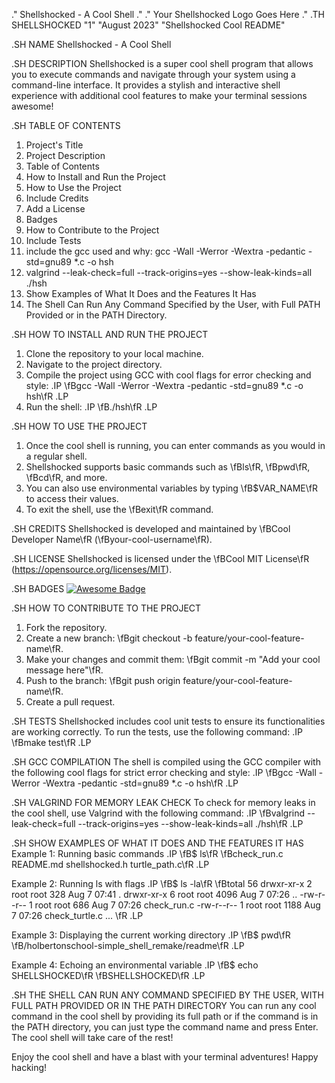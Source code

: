 .\" Shellshocked - A Cool Shell
.\"
.\" Your Shellshocked Logo Goes Here
.\"
.TH SHELLSHOCKED "1" "August 2023" "Shellshocked Cool README"

.SH NAME
Shellshocked \- A Cool Shell

.SH DESCRIPTION
Shellshocked is a super cool shell program that allows you to execute commands and navigate through your system using a command-line interface. It provides a stylish and interactive shell experience with additional cool features to make your terminal sessions awesome!

.SH TABLE OF CONTENTS
1. Project's Title
2. Project Description
3. Table of Contents
4. How to Install and Run the Project
5. How to Use the Project
6. Include Credits
7. Add a License
8. Badges
9. How to Contribute to the Project
10. Include Tests
11. include the gcc used and why: gcc -Wall -Werror -Wextra -pedantic -std=gnu89 *.c -o hsh
12. valgrind --leak-check=full --track-origins=yes --show-leak-kinds=all ./hsh
13. Show Examples of What It Does and the Features It Has
14. The Shell Can Run Any Command Specified by the User, with Full PATH Provided or in the PATH Directory.

.SH HOW TO INSTALL AND RUN THE PROJECT
1. Clone the repository to your local machine.
2. Navigate to the project directory.
3. Compile the project using GCC with cool flags for error checking and style:
   .IP
   \fBgcc -Wall -Werror -Wextra -pedantic -std=gnu89 *.c -o hsh\fR
   .LP
4. Run the shell:
   .IP
   \fB./hsh\fR
   .LP

.SH HOW TO USE THE PROJECT
1. Once the cool shell is running, you can enter commands as you would in a regular shell.
2. Shellshocked supports basic commands such as \fBls\fR, \fBpwd\fR, \fBcd\fR, and more.
3. You can also use environmental variables by typing \fB$VAR_NAME\fR to access their values.
4. To exit the shell, use the \fBexit\fR command.

.SH CREDITS
Shellshocked is developed and maintained by \fBCool Developer Name\fR (\fByour-cool-username\fR).

.SH LICENSE
Shellshocked is licensed under the \fBCool MIT License\fR (https://opensource.org/licenses/MIT).

.SH BADGES
[![Awesome Badge](https://your-awesome-badge-link-here)](https://coolbadgeprovider.com)

.SH HOW TO CONTRIBUTE TO THE PROJECT
1. Fork the repository.
2. Create a new branch: \fBgit checkout -b feature/your-cool-feature-name\fR.
3. Make your changes and commit them: \fBgit commit -m "Add your cool message here"\fR.
4. Push to the branch: \fBgit push origin feature/your-cool-feature-name\fR.
5. Create a pull request.

.SH TESTS
Shellshocked includes cool unit tests to ensure its functionalities are working correctly. To run the tests, use the following command:
.IP
\fBmake test\fR
.LP

.SH GCC COMPILATION
The shell is compiled using the GCC compiler with the following cool flags for strict error checking and style:
.IP
\fBgcc -Wall -Werror -Wextra -pedantic -std=gnu89 *.c -o hsh\fR
.LP

.SH VALGRIND FOR MEMORY LEAK CHECK
To check for memory leaks in the cool shell, use Valgrind with the following command:
.IP
\fBvalgrind --leak-check=full --track-origins=yes --show-leak-kinds=all ./hsh\fR
.LP

.SH SHOW EXAMPLES OF WHAT IT DOES AND THE FEATURES IT HAS
Example 1: Running basic commands
.IP
\fB$ ls\fR
\fBcheck_run.c  README.md  shellshocked.h  turtle_path.c\fR
.LP

Example 2: Running ls with flags
.IP
\fB$ ls -la\fR
\fBtotal 56
drwxr-xr-x 2 root root  328 Aug  7 07:41 .
drwxr-xr-x 6 root root 4096 Aug  7 07:26 ..
-rw-r--r-- 1 root root  686 Aug  7 07:26 check_run.c
-rw-r--r-- 1 root root 1188 Aug  7 07:26 check_turtle.c
...
\fR
.LP

Example 3: Displaying the current working directory
.IP
\fB$ pwd\fR
\fB/holbertonschool-simple_shell_remake/readme\fR
.LP

Example 4: Echoing an environmental variable
.IP
\fB$ echo SHELLSHOCKED\fR
\fBSHELLSHOCKED\fR
.LP

.SH THE SHELL CAN RUN ANY COMMAND SPECIFIED BY THE USER, WITH FULL PATH PROVIDED OR IN THE PATH DIRECTORY
You can run any cool command in the cool shell by providing its full path or if the command is in the PATH directory, you can just type the command name and press Enter. The cool shell will take care of the rest!

Enjoy the cool shell and have a blast with your terminal adventures! Happy hacking!


